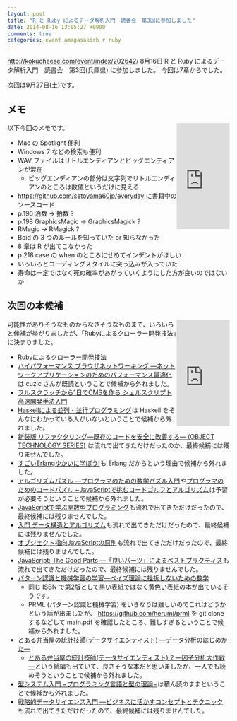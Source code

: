 ```yaml
---
layout: post
title: "R と Ruby によるデータ解析入門　読書会　第3回に参加しました"
date: 2014-08-16 13:05:27 +0900
comments: true
categories: event amagasakirb r ruby
---
```

http://kokucheese.com/event/index/202642/ 8月16日 R と Ruby によるデータ解析入門　読書会　第3回(兵庫県)
に参加しました。
今回は7章からでした。

次回は9月27日(土)です。

<!--more-->

## メモ

<div style="float:right">
<iframe src="http://rcm-fe.amazon-adsystem.com/e/cm?lt1=_blank&amp;bc1=000000&amp;IS2=1&amp;bg1=FFFFFF&amp;fc1=000000&amp;lc1=0000FF&amp;t=znz-22&amp;o=9&amp;p=8&amp;l=as4&amp;m=amazon&amp;f=ifr&amp;ref=ss_til&amp;asins=4873116155" style="width:120px;height:240px;" scrolling="no" marginwidth="0" marginheight="0" frameborder="0"></iframe>
</div>

以下今回のメモです。

- Mac の Spotlight 便利
- Windows 7 などの検索も便利
- WAV ファイルはリトルエンディアンとビッグエンディアンが混在
  - ビッグエンディアンの部分は文字列でリトルエンディアンのところは数値というだけに見える
- https://github.com/setoyama60jp/everyday に書籍中のソースコード
- p.196 泊数 → 拍数 ?
- p.198 GraphicsMagic → GraphicsMagick ?
- RMagic → RMagick ?
- Boid の 3 つのルールを知っていた or 知らなかった
- 8 章は R が出てこなかった
- p.218 case の when のところにせめてインデントがほしい
- いろいろとコーディングスタイルに突っ込みが入っていた
- 寿命は一定ではなく死ぬ確率があがっていくようにした方が良いのではないか


## 次回の本候補

<div style="float:right">
<iframe src="http://rcm-fe.amazon-adsystem.com/e/cm?lt1=_blank&amp;bc1=000000&amp;IS2=1&amp;bg1=FFFFFF&amp;fc1=000000&amp;lc1=0000FF&amp;t=znz-22&amp;o=9&amp;p=8&amp;l=as4&amp;m=amazon&amp;f=ifr&amp;ref=ss_til&amp;asins=4797380357" style="width:120px;height:240px;" scrolling="no" marginwidth="0" marginheight="0" frameborder="0"></iframe>
</div>

可能性がありそうなものからなさそうなものまで、いろいろと候補が挙がりましたが、「Rubyによるクローラー開発技法」に決まりました。

- <a href="http://www.amazon.co.jp/gp/product/4797380357/ref=as_li_ss_tl?ie=UTF8&amp;camp=247&amp;creative=7399&amp;creativeASIN=4797380357&amp;linkCode=as2&amp;tag=znz-22">Rubyによるクローラー開発技法</a><img src="http://ir-jp.amazon-adsystem.com/e/ir?t=znz-22&amp;l=as2&amp;o=9&amp;a=4797380357" width="1" height="1" border="0" alt="" style="border:none !important; margin:0px !important;" />
- <a href="http://www.amazon.co.jp/gp/product/4873116767/ref=as_li_ss_tl?ie=UTF8&amp;camp=247&amp;creative=7399&amp;creativeASIN=4873116767&amp;linkCode=as2&amp;tag=znz-22">ハイパフォーマンス ブラウザネットワーキング ―ネットワークアプリケーションのためのパフォーマンス最適化</a><img src="http://ir-jp.amazon-adsystem.com/e/ir?t=znz-22&amp;l=as2&amp;o=9&amp;a=4873116767" width="1" height="1" border="0" alt="" style="border:none !important; margin:0px !important;" />は cuzic さんが既読ということで候補から外れました。
- <a href="http://www.amazon.co.jp/gp/product/4048660683/ref=as_li_ss_tl?ie=UTF8&amp;camp=247&amp;creative=7399&amp;creativeASIN=4048660683&amp;linkCode=as2&amp;tag=znz-22">フルスクラッチから1日でCMSを作る シェルスクリプト高速開発手法入門</a><img src="http://ir-jp.amazon-adsystem.com/e/ir?t=znz-22&amp;l=as2&amp;o=9&amp;a=4048660683" width="1" height="1" border="0" alt="" style="border:none !important; margin:0px !important;" />
- <a href="http://www.amazon.co.jp/gp/product/4873116899/ref=as_li_ss_tl?ie=UTF8&amp;camp=247&amp;creative=7399&amp;creativeASIN=4873116899&amp;linkCode=as2&amp;tag=znz-22">Haskellによる並列・並行プログラミング</a><img src="http://ir-jp.amazon-adsystem.com/e/ir?t=znz-22&amp;l=as2&amp;o=9&amp;a=4873116899" width="1" height="1" border="0" alt="" style="border:none !important; margin:0px !important;" />は Haskell をそんなにわかっている人がいないということで候補から外れました。
- <a href="http://www.amazon.co.jp/gp/product/427405019X/ref=as_li_ss_tl?ie=UTF8&amp;camp=247&amp;creative=7399&amp;creativeASIN=427405019X&amp;linkCode=as2&amp;tag=znz-22">新装版 リファクタリング―既存のコードを安全に改善する― (OBJECT TECHNOLOGY SERIES)</a><img src="http://ir-jp.amazon-adsystem.com/e/ir?t=znz-22&amp;l=as2&amp;o=9&amp;a=427405019X" width="1" height="1" border="0" alt="" style="border:none !important; margin:0px !important;" /> は流れで出てきただけだったのか、最終候補には残りませんでした。
- <a href="http://www.amazon.co.jp/gp/product/4274069125/ref=as_li_ss_tl?ie=UTF8&amp;camp=247&amp;creative=7399&amp;creativeASIN=4274069125&amp;linkCode=as2&amp;tag=znz-22">すごいErlangゆかいに学ぼう!</a><img src="http://ir-jp.amazon-adsystem.com/e/ir?t=znz-22&amp;l=as2&amp;o=9&amp;a=4274069125" width="1" height="1" border="0" alt="" style="border:none !important; margin:0px !important;" />も Erlang だからという理由で候補から外れました。
- <a href="http://www.amazon.co.jp/gp/product/4873116694/ref=as_li_ss_tl?ie=UTF8&amp;camp=247&amp;creative=7399&amp;creativeASIN=4873116694&amp;linkCode=as2&amp;tag=znz-22">アルゴリズムパズル ―プログラマのための数学パズル入門</a><img src="http://ir-jp.amazon-adsystem.com/e/ir?t=znz-22&amp;l=as2&amp;o=9&amp;a=4873116694" width="1" height="1" border="0" alt="" style="border:none !important; margin:0px !important;" />や<a href="http://www.amazon.co.jp/gp/product/4774162531/ref=as_li_ss_tl?ie=UTF8&amp;camp=247&amp;creative=7399&amp;creativeASIN=4774162531&amp;linkCode=as2&amp;tag=znz-22">プログラマのためのコードパズル ~JavaScriptで挑むコードゴルフとアルゴリズム</a><img src="http://ir-jp.amazon-adsystem.com/e/ir?t=znz-22&amp;l=as2&amp;o=9&amp;a=4774162531" width="1" height="1" border="0" alt="" style="border:none !important; margin:0px !important;" />は予習が必要そうということで候補から外れました。
- <a href="http://www.amazon.co.jp/gp/product/4873116600/ref=as_li_ss_tl?ie=UTF8&amp;camp=247&amp;creative=7399&amp;creativeASIN=4873116600&amp;linkCode=as2&amp;tag=znz-22">JavaScriptで学ぶ関数型プログラミング</a><img src="http://ir-jp.amazon-adsystem.com/e/ir?t=znz-22&amp;l=as2&amp;o=9&amp;a=4873116600" width="1" height="1" border="0" alt="" style="border:none !important; margin:0px !important;" />も流れで出てきただけだったので、最終候補には残りませんでした。
- <a href="http://www.amazon.co.jp/gp/product/4873116341/ref=as_li_ss_tl?ie=UTF8&amp;camp=247&amp;creative=7399&amp;creativeASIN=4873116341&amp;linkCode=as2&amp;tag=znz-22">入門 データ構造とアルゴリズム</a><img src="http://ir-jp.amazon-adsystem.com/e/ir?t=znz-22&amp;l=as2&amp;o=9&amp;a=4873116341" width="1" height="1" border="0" alt="" style="border:none !important; margin:0px !important;" />も流れで出てきただけだったので、最終候補には残りませんでした。
- <a href="http://www.amazon.co.jp/gp/product/4873116813/ref=as_li_ss_tl?ie=UTF8&amp;camp=247&amp;creative=7399&amp;creativeASIN=4873116813&amp;linkCode=as2&amp;tag=znz-22">オブジェクト指向JavaScriptの原則</a><img src="http://ir-jp.amazon-adsystem.com/e/ir?t=znz-22&amp;l=as2&amp;o=9&amp;a=4873116813" width="1" height="1" border="0" alt="" style="border:none !important; margin:0px !important;" />も流れで出てきただけだったので、最終候補には残りませんでした。
- <a href="http://www.amazon.co.jp/gp/product/4873113911/ref=as_li_ss_tl?ie=UTF8&amp;camp=247&amp;creative=7399&amp;creativeASIN=4873113911&amp;linkCode=as2&amp;tag=znz-22">JavaScript: The Good Parts ―「良いパーツ」によるベストプラクティス</a><img src="http://ir-jp.amazon-adsystem.com/e/ir?t=znz-22&amp;l=as2&amp;o=9&amp;a=4873113911" width="1" height="1" border="0" alt="" style="border:none !important; margin:0px !important;" />も流れで出てきただけだったので、最終候補には残りませんでした。
- <a href="http://www.amazon.co.jp/gp/product/4873101662/ref=as_li_ss_tl?ie=UTF8&amp;camp=247&amp;creative=7399&amp;creativeASIN=4873101662&amp;linkCode=as2&amp;tag=znz-22">パターン認識と機械学習の学習―ベイズ理論に挫折しないための数学</a><img src="http://ir-jp.amazon-adsystem.com/e/ir?t=znz-22&amp;l=as2&amp;o=9&amp;a=4873101662" width="1" height="1" border="0" alt="" style="border:none !important; margin:0px !important;" />
  - 同じ ISBN で第2版として黒い表紙ではなく黄色い表紙の本が出ているそうです。
  - PRML (パターン認識と機械学習) をいきなりは難しいのでこれはどうかという話が出ましたが、 https://github.com/herumi/prml を git clone するなどして main.pdf を確認したところ、難しすぎるということで候補から外れました。
- <a href="http://www.amazon.co.jp/gp/product/432011048X/ref=as_li_ss_tl?ie=UTF8&amp;camp=247&amp;creative=7399&amp;creativeASIN=432011048X&amp;linkCode=as2&amp;tag=znz-22">とある弁当屋の統計技師(データサイエンティスト) ―データ分析のはじめかた―</a><img src="http://ir-jp.amazon-adsystem.com/e/ir?t=znz-22&amp;l=as2&amp;o=9&amp;a=432011048X" width="1" height="1" border="0" alt="" style="border:none !important; margin:0px !important;" />
  - <a href="http://www.amazon.co.jp/gp/product/432011082X/ref=as_li_ss_tl?ie=UTF8&amp;camp=247&amp;creative=7399&amp;creativeASIN=432011082X&amp;linkCode=as2&amp;tag=znz-22">とある弁当屋の統計技師(データサイエンティスト) 2 ―因子分析大作戦―</a><img src="http://ir-jp.amazon-adsystem.com/e/ir?t=znz-22&amp;l=as2&amp;o=9&amp;a=432011082X" width="1" height="1" border="0" alt="" style="border:none !important; margin:0px !important;" />という続編も出ていて、良さそうな本だと思いましたが、一人でも読めそうということで候補から外れました。
- <a href="http://www.amazon.co.jp/gp/product/4274069117/ref=as_li_ss_tl?ie=UTF8&amp;camp=247&amp;creative=7399&amp;creativeASIN=4274069117&amp;linkCode=as2&amp;tag=znz-22">型システム入門 −プログラミング言語と型の理論−</a><img src="http://ir-jp.amazon-adsystem.com/e/ir?t=znz-22&amp;l=as2&amp;o=9&amp;a=4274069117" width="1" height="1" border="0" alt="" style="border:none !important; margin:0px !important;" />は積ん読のままということで候補から外れました。
- <a href="http://www.amazon.co.jp/gp/product/4873116856/ref=as_li_ss_tl?ie=UTF8&amp;camp=247&amp;creative=7399&amp;creativeASIN=4873116856&amp;linkCode=as2&amp;tag=znz-22">戦略的データサイエンス入門 ―ビジネスに活かすコンセプトとテクニック</a><img src="http://ir-jp.amazon-adsystem.com/e/ir?t=znz-22&amp;l=as2&amp;o=9&amp;a=4873116856" width="1" height="1" border="0" alt="" style="border:none !important; margin:0px !important;" />も流れで出てきただけだったので、最終候補には残りませんでした。
